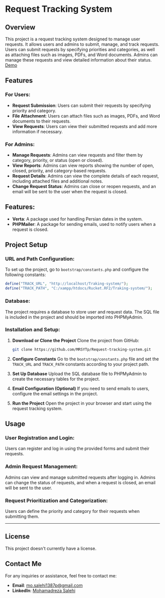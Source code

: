 
# Request Tracking System

## Overview
This project is a request tracking system designed to manage user requests. It allows users and admins to submit, manage, and track requests. Users can submit requests by specifying priorities and categories, as well as attaching files such as images, PDFs, and Word documents. Admins can manage these requests and view detailed information about their status.
[Demo](https://iammohamadrezasalehi.ir/Traking-system)

## Features

### For Users:
- **Request Submission**: Users can submit their requests by specifying priority and category.
- **File Attachment**: Users can attach files such as images, PDFs, and Word documents to their requests.
- **View Requests**: Users can view their submitted requests and add more information if necessary.

### For Admins:
- **Manage Requests**: Admins can view requests and filter them by category, priority, or status (open or closed).
- **View Reports**: Admins can view reports showing the number of open, closed, priority, and category-based requests.
- **Request Details**: Admins can view the complete details of each request, including attached files and additional notes.
- **Change Request Status**: Admins can close or reopen requests, and an email will be sent to the user when the request is closed.

## Features:
- **Verta**: A package used for handling Persian dates in the system.
- **PHPMailer**: A package for sending emails, used to notify users when a request is closed.

## Project Setup

### URL and Path Configuration:
To set up the project, go to `bootstrap/constants.php` and configure the following constants:
```php
define("TRACK_URL", "http://localhost/Traking-system/");
define("TRACK_PATH", "C:/xampp/htdocs/Rucket.RF2/Traking-system/");
```

### Database:
The project requires a database to store user and request data. The SQL file is included in the project and should be imported into PHPMyAdmin.

### Installation and Setup:
1. **Download or Clone the Project**
   Clone the project from GitHub:
   ```bash
   git clone https://github.com/MRSYTp/Request-tracking-system.git
   ```

2. **Configure Constants**
   Go to the `bootstrap/constants.php` file and set the `TRACK_URL` and `TRACK_PATH` constants according to your project path.

3. **Set Up Database**
   Upload the SQL database file to PHPMyAdmin to create the necessary tables for the project.

4. **Email Configuration (Optional)**
   If you need to send emails to users, configure the email settings in the project.

5. **Run the Project**
   Open the project in your browser and start using the request tracking system.

## Usage

### User Registration and Login:
Users can register and log in using the provided forms and submit their requests.

### Admin Request Management:
Admins can view and manage submitted requests after logging in. Admins can change the status of requests, and when a request is closed, an email will be sent to the user.

### Request Prioritization and Categorization:
Users can define the priority and category for their requests when submitting them.

---

## License
This project doesn't currently have a license.

## Contact Me
For any inquiries or assistance, feel free to contact me:
- **Email**: [mo.salehi1387p@gmail.com](mailto:mo.salehi1387p@gmail.com)
- **LinkedIn**: [Mohamadreza Salehi](https://www.linkedin.com/in/mohamadreza-salehi-5681a2339/)
